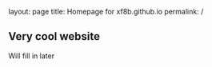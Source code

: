 layout: page
title: Homepage for xf8b.github.io
permalink: /
## Very cool website

Will fill in later
